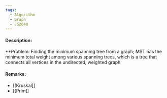 ```yaml
---
tags:
  - Algorithm
  - Graph
  - CS2040
---
```

#### Description:
**Problem: Finding the minimum spanning tree from a graph; MST has the minimum total weight among various spanning trees, which is a tree that connects all vertices in the undirected, weighted graph
#### Remarks:
- [[Kruskal]]
- [[Prim]]